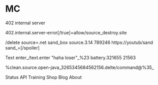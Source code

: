 MC
==


402 internal server

402.internal.server-error[/true]=allow/source_destroy.site

/delete source=.net sand_box source.3.14 789246 https://youtub/sand sand_=[/spoiler]

Text enter_/text.enter "haha loser"_%23 battery.321655 21563

%clean.source.open-java_3265345684562156.delte/command@%35_
 


Status
API
Training
Shop
Blog
About

